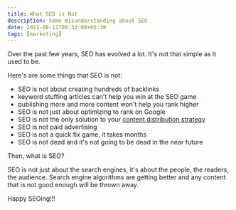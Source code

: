 ```yaml
---
title: What SEO is Not
description: Some misunderstanding about SEO
date: 2021-08-11T08:32:00+05:30
tags: [marketing]
---
```


Over the past few years, SEO has evolved a lot. It's not that simple as it used to be.

Here's are some things that SEO is not:

- SEO is not about creating hundreds of backlinks
- keyword stuffing articles can't help you win at the SEO game
- publishing more and more content won't help you rank higher
- SEO is not just about optimizing to rank on Google
- SEO is not the only solution to your [content distribution strategy](https://compile.blog/blog-post-repurposing/)
- SEO is not paid advertising
- SEO is not a quick fix game, it takes months
- SEO is not dead and it's not going to be dead in the near future

Then, what is SEO?

SEO is not just about the search engines, it's about the people, the readers, the audience. Search engine algorithms are getting better and any content that is not good enough will be thrown away.

Happy SEOing!!!
